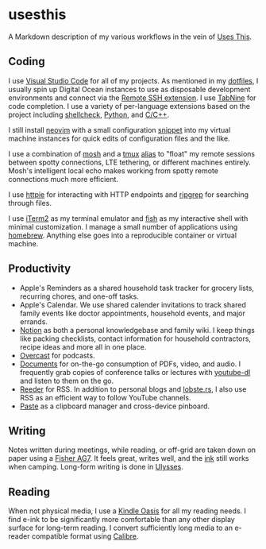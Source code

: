 # usesthis

A Markdown description of my various workflows in the vein of [Uses This](https://usesthis.com).

## Coding
I use [Visual Studio Code](https://code.visualstudio.com) for all of my projects. As mentioned in my [dotfiles](https://github.com/pid1/dotfiles), I usually spin up Digital Ocean instances to use as disposable development environments and connect via the [Remote SSH extension](https://code.visualstudio.com/docs/remote/ssh). I use [TabNine](https://www.tabnine.com) for code completion. I use a variety of per-language extensions based on the project including [shellcheck](https://marketplace.visualstudio.com/items?itemName=timonwong.shellcheck), [Python](https://marketplace.visualstudio.com/items?itemName=ms-python.python), and [C/C++](https://marketplace.visualstudio.com/items?itemName=ms-vscode.cpptools).

I still install [neovim](https://neovim.io/) with a small configuration [snippet](https://github.com/pid1/dotfiles/blob/master/init.vim) into my virtual machine instances for quick edits of configuration files and the like.

I use a combination of [mosh](https://mosh.org) and a [tmux](https://github.com/tmux/tmux) [alias](https://github.com/pid1/dotfiles/blob/master/bash_aliases#L2) to "float" my remote sessions between spotty connections, LTE tethering, or different machines entirely. Mosh's intelligent local echo makes working from spotty remote connections much more efficient.

I use [httpie](https://httpie.io) for interacting with HTTP endpoints and [ripgrep](https://github.com/BurntSushi/ripgrep) for searching through files.

I use [iTerm2](https://iterm2.com) as my terminal emulator and [fish](https://fishshell.com) as my interactive shell with minimal customization. I manage a small number of applications using [homebrew](https://brew.sh). Anything else goes into a reproducible container or virtual machine.

## Productivity

* Apple's Reminders as a shared household task tracker for grocery lists, recurring chores, and one-off tasks.
* Apple's Calendar. We use shared calender invitations to track shared family events like doctor appointments, household events, and major errands.
* [Notion](https://notion.so) as both a personal knowledgebase and family wiki. I keep things like packing checklists, contact information for household contractors, recipe ideas and more all in one place.
* [Overcast](https://overcast.fm/) for podcasts.
* [Documents](https://readdle.com/documents) for on-the-go consumption of PDFs, video, and audio. I frequently grab copies of conference talks or lectures with [youtube-dl](https://youtube-dl.org) and listen to them on the go.
* [Reeder](https://www.reederapp.com) for RSS. In addition to personal blogs and [lobste.rs](https://lobste.rs), I also use RSS as an efficient way to follow YouTube channels.
* [Paste](https://pasteapp.io) as a clipboard manager and cross-device pinboard.



## Writing
Notes written during meetings, while reading, or off-grid are taken down on paper using a [Fisher AG7](https://www.spacepen.com/originalastronautspacepen.aspx). It feels great, writes well, and the [ink](https://www.spacepen.com/cartridge-2.aspx) still works when camping. Long-form writing is done in [Ulysses](https://ulysses.app).

## Reading
When not physical media, I use a [Kindle Oasis](https://www.amazon.com/All-new-Kindle-Oasis-now-with-adjustable-warm-light/dp/B07F7TLZF4) for all my reading needs. I find e-ink to be significantly more comfortable than any other display surface for long-term reading. I convert sufficiently long media to an e-reader compatible format using [Calibre](https://calibre-ebook.com).
